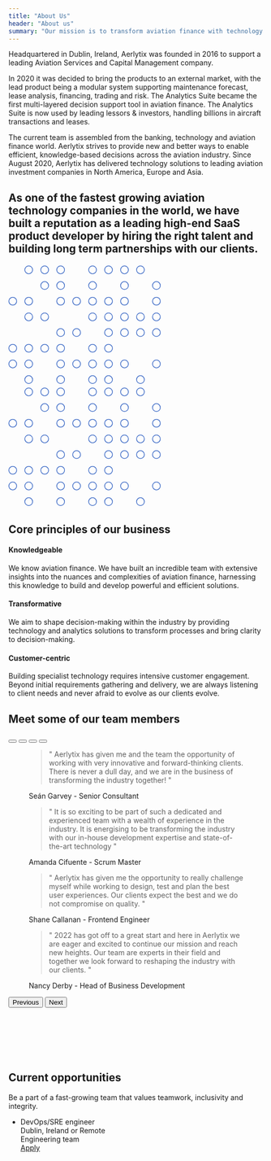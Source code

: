 ```yaml
---
title: "About Us"
header: "About us"
summary: "Our mission is to transform aviation finance with technology and analytics."
---
```


<article class="pt-5 pb-5 mb-5">
    <div class="container">
        <div class="col-sm-6 col-lg-8 m-auto">
            <p>Headquartered in Dublin, Ireland, Aerlytix was founded in 2016 to support a leading Aviation Services and Capital Management company.</p>
            <p>In 2020 it was decided to bring the products to an external market, with the lead product being a modular system supporting maintenance forecast, lease analysis, financing, trading and risk. The Analytics Suite became the first multi-layered decision support tool in aviation finance. The Analytics Suite is now used by leading lessors & investors, handling billions in aircraft transactions and leases.</p>
            <p>The current team is assembled from the banking, technology and aviation finance world. Aerlytix strives to provide new and better ways to enable efficient, knowledge-based decisions across the aviation industry. Since August 2020, Aerlytix has delivered technology solutions to leading aviation investment companies in North America, Europe and Asia.</p>
        </div>
    </div>
</article>

<article class="about-us__inception bg-dark-blue text-white">
    <div class="container">
            <h2 class="display-4">As one of the fastest growing aviation technology companies in the world, we have built a reputation as a leading high-end SaaS product developer by hiring the right talent and building long term partnerships with our clients.</h2>
    </div>
    <svg class="about-us__inception--graph-1" width="300" height="240" viewBox="0 0 467 362" fill="none" xmlns="http://www.w3.org/2000/svg">
<circle cx="13" cy="109" r="12" stroke="#2B5DC1" stroke-width="2"/><circle cx="13" cy="253" r="12" stroke="#2B5DC1" stroke-width="2"/><circle cx="13" cy="301" r="12" stroke="#2B5DC1" stroke-width="2"/><circle cx="62" cy="13" r="12" stroke="#2B5DC1" stroke-width="2"/><circle cx="62" cy="109" r="12" stroke="#2B5DC1" stroke-width="2"/><circle cx="62" cy="157" r="12" stroke="#2B5DC1" stroke-width="2"/><circle cx="62" cy="253" r="12" stroke="#2B5DC1" stroke-width="2"/><circle cx="62" cy="301" r="12" stroke="#2B5DC1" stroke-width="2"/><circle cx="62" cy="349" r="12" stroke="#2B5DC1" stroke-width="2"/><circle cx="111" cy="13" r="12" stroke="#2B5DC1" stroke-width="2"/><circle cx="111" cy="61" r="12" stroke="#2B5DC1" stroke-width="2"/><circle cx="111" cy="157" r="12" stroke="#2B5DC1" stroke-width="2"/><circle cx="111" cy="253" r="12" stroke="#2B5DC1" stroke-width="2"/><circle cx="160" cy="13" r="12" stroke="#2B5DC1" stroke-width="2"/>
<circle cx="160" cy="61" r="12" stroke="#2B5DC1" stroke-width="2"/><circle cx="160" cy="109" r="12" stroke="#2B5DC1" stroke-width="2"/><circle cx="160" cy="205" r="12" stroke="#2B5DC1" stroke-width="2"/><circle cx="160" cy="253" r="12" stroke="#2B5DC1" stroke-width="2"/><circle cx="160" cy="301" r="12" stroke="#2B5DC1" stroke-width="2"/><circle cx="160" cy="349" r="12" stroke="#2B5DC1" stroke-width="2"/><circle cx="209" cy="109" r="12" stroke="#2B5DC1" stroke-width="2"/><circle cx="209" cy="205" r="12" stroke="#2B5DC1" stroke-width="2"/><circle cx="209" cy="301" r="12" stroke="#2B5DC1" stroke-width="2"/><circle cx="258" cy="13" r="12" stroke="#2B5DC1" stroke-width="2"/><circle cx="258" cy="61" r="12" stroke="#2B5DC1" stroke-width="2"/><circle cx="258" cy="109" r="12" stroke="#2B5DC1" stroke-width="2"/><circle cx="258" cy="157" r="12" stroke="#2B5DC1" stroke-width="2"/><circle cx="258" cy="253" r="12" stroke="#2B5DC1" stroke-width="2"/><circle cx="258" cy="301" r="12" stroke="#2B5DC1" stroke-width="2"/><circle cx="258" cy="349" r="12" stroke="#2B5DC1" stroke-width="2"/><circle cx="307" cy="13" r="12" stroke="#2B5DC1" stroke-width="2"/><circle cx="307" cy="109" r="12" stroke="#2B5DC1" stroke-width="2"/><circle cx="307" cy="157" r="12" stroke="#2B5DC1" stroke-width="2"/><circle cx="307" cy="205" r="12" stroke="#2B5DC1" stroke-width="2"/><circle cx="307" cy="253" r="12" stroke="#2B5DC1" stroke-width="2"/><circle cx="307" cy="301" r="12" stroke="#2B5DC1" stroke-width="2"/><circle cx="307" cy="349" r="12" stroke="#2B5DC1" stroke-width="2"/><circle cx="356" cy="13" r="12" stroke="#2B5DC1" stroke-width="2"/><circle cx="356" cy="61" r="12" stroke="#2B5DC1" stroke-width="2"/><circle cx="356" cy="109" r="12" stroke="#2B5DC1" stroke-width="2"/><circle cx="356" cy="157" r="12" stroke="#2B5DC1" stroke-width="2"/><circle cx="356" cy="205" r="12" stroke="#2B5DC1" stroke-width="2"/>
<circle cx="356" cy="301" r="12" stroke="#2B5DC1" stroke-width="2"/><circle cx="405" cy="13" r="12" stroke="#2B5DC1" stroke-width="2"/><circle cx="405" cy="157" r="12" stroke="#2B5DC1" stroke-width="2"/><circle cx="405" cy="205" r="12" stroke="#2B5DC1" stroke-width="2"/><circle cx="405" cy="349" r="12" stroke="#2B5DC1" stroke-width="2"/><circle cx="454" cy="61" r="12" stroke="#2B5DC1" stroke-width="2"/><circle cx="454" cy="109" r="12" stroke="#2B5DC1" stroke-width="2"/>
<circle cx="454" cy="157" r="12" stroke="#2B5DC1" stroke-width="2"/><circle cx="454" cy="205" r="12" stroke="#2B5DC1" stroke-width="2"/><circle cx="454" cy="301" r="12" stroke="#2B5DC1" stroke-width="2"/>
</svg>
 <svg class="about-us__inception--graph-2" width="300" height="240" viewBox="0 0 467 362" fill="none" xmlns="http://www.w3.org/2000/svg">
<circle cx="13" cy="109" r="12" stroke="#2B5DC1" stroke-width="2"/><circle cx="13" cy="253" r="12" stroke="#2B5DC1" stroke-width="2"/><circle cx="13" cy="301" r="12" stroke="#2B5DC1" stroke-width="2"/><circle cx="62" cy="13" r="12" stroke="#2B5DC1" stroke-width="2"/><circle cx="62" cy="109" r="12" stroke="#2B5DC1" stroke-width="2"/><circle cx="62" cy="157" r="12" stroke="#2B5DC1" stroke-width="2"/><circle cx="62" cy="253" r="12" stroke="#2B5DC1" stroke-width="2"/><circle cx="62" cy="301" r="12" stroke="#2B5DC1" stroke-width="2"/><circle cx="62" cy="349" r="12" stroke="#2B5DC1" stroke-width="2"/><circle cx="111" cy="13" r="12" stroke="#2B5DC1" stroke-width="2"/><circle cx="111" cy="61" r="12" stroke="#2B5DC1" stroke-width="2"/><circle cx="111" cy="157" r="12" stroke="#2B5DC1" stroke-width="2"/><circle cx="111" cy="253" r="12" stroke="#2B5DC1" stroke-width="2"/><circle cx="160" cy="13" r="12" stroke="#2B5DC1" stroke-width="2"/>
<circle cx="160" cy="61" r="12" stroke="#2B5DC1" stroke-width="2"/><circle cx="160" cy="109" r="12" stroke="#2B5DC1" stroke-width="2"/><circle cx="160" cy="205" r="12" stroke="#2B5DC1" stroke-width="2"/><circle cx="160" cy="253" r="12" stroke="#2B5DC1" stroke-width="2"/><circle cx="160" cy="301" r="12" stroke="#2B5DC1" stroke-width="2"/><circle cx="160" cy="349" r="12" stroke="#2B5DC1" stroke-width="2"/><circle cx="209" cy="109" r="12" stroke="#2B5DC1" stroke-width="2"/><circle cx="209" cy="205" r="12" stroke="#2B5DC1" stroke-width="2"/><circle cx="209" cy="301" r="12" stroke="#2B5DC1" stroke-width="2"/><circle cx="258" cy="13" r="12" stroke="#2B5DC1" stroke-width="2"/><circle cx="258" cy="61" r="12" stroke="#2B5DC1" stroke-width="2"/><circle cx="258" cy="109" r="12" stroke="#2B5DC1" stroke-width="2"/><circle cx="258" cy="157" r="12" stroke="#2B5DC1" stroke-width="2"/><circle cx="258" cy="253" r="12" stroke="#2B5DC1" stroke-width="2"/><circle cx="258" cy="301" r="12" stroke="#2B5DC1" stroke-width="2"/><circle cx="258" cy="349" r="12" stroke="#2B5DC1" stroke-width="2"/><circle cx="307" cy="13" r="12" stroke="#2B5DC1" stroke-width="2"/><circle cx="307" cy="109" r="12" stroke="#2B5DC1" stroke-width="2"/><circle cx="307" cy="157" r="12" stroke="#2B5DC1" stroke-width="2"/><circle cx="307" cy="205" r="12" stroke="#2B5DC1" stroke-width="2"/><circle cx="307" cy="253" r="12" stroke="#2B5DC1" stroke-width="2"/><circle cx="307" cy="301" r="12" stroke="#2B5DC1" stroke-width="2"/><circle cx="307" cy="349" r="12" stroke="#2B5DC1" stroke-width="2"/><circle cx="356" cy="13" r="12" stroke="#2B5DC1" stroke-width="2"/><circle cx="356" cy="61" r="12" stroke="#2B5DC1" stroke-width="2"/><circle cx="356" cy="109" r="12" stroke="#2B5DC1" stroke-width="2"/><circle cx="356" cy="157" r="12" stroke="#2B5DC1" stroke-width="2"/><circle cx="356" cy="205" r="12" stroke="#2B5DC1" stroke-width="2"/>
<circle cx="356" cy="301" r="12" stroke="#2B5DC1" stroke-width="2"/><circle cx="405" cy="13" r="12" stroke="#2B5DC1" stroke-width="2"/><circle cx="405" cy="157" r="12" stroke="#2B5DC1" stroke-width="2"/><circle cx="405" cy="205" r="12" stroke="#2B5DC1" stroke-width="2"/><circle cx="405" cy="349" r="12" stroke="#2B5DC1" stroke-width="2"/><circle cx="454" cy="61" r="12" stroke="#2B5DC1" stroke-width="2"/><circle cx="454" cy="109" r="12" stroke="#2B5DC1" stroke-width="2"/>
<circle cx="454" cy="157" r="12" stroke="#2B5DC1" stroke-width="2"/><circle cx="454" cy="205" r="12" stroke="#2B5DC1" stroke-width="2"/><circle cx="454" cy="301" r="12" stroke="#2B5DC1" stroke-width="2"/>
</svg>
</article>

<article class="my-5 py-5">
<div class="container">

<h2 class="h1">Core principles of our business</h2>
<div class="row mt-5">
      <div class="col-lg-4">
        <h4 class="fw-bold pb-2">Knowledgeable</h4>
        <p>We know aviation finance. We have built an incredible team with extensive insights into the nuances and complexities of aviation finance, harnessing this knowledge to build and develop powerful and efficient solutions.</p>
      </div>
      <div class="col-lg-4">
        <h4 class="fw-bold pb-2">Transformative</h4>
        <p>We aim to shape decision-making within the industry by providing technology and analytics solutions to transform processes and bring clarity to decision-making.</p>
      </div>
      <div class="col-lg-4">
        <h4 class="fw-bold pb-2">Customer-centric</h4>
        <p>Building specialist technology requires intensive customer engagement. Beyond initial requirements gathering and delivery, we are always listening to client needs and never afraid to evolve as our clients evolve.</p>
      </div>
    </div>
</div>
</article>

<article class="team__quotes my-5 py-5 bg-light">
<div class="container" style="padding-bottom:6rem">
<div class="intro pb-5 pt-5 col-8">
    <h2 class="h1">Meet some of our team members</h2>
</div>
<div id="carouselExampleDark" class="carousel carousel-team carousel-dark slide mt-5" data-bs-ride="carousel">
  <div class="carousel-indicators">
    <button type="button" data-bs-target="#carouselExampleDark" data-bs-slide-to="0" class="active" aria-current="true" aria-label="Slide 1"></button>
    <button type="button" data-bs-target="#carouselExampleDark" data-bs-slide-to="1" aria-label="Slide 2"></button>
    <button type="button" data-bs-target="#carouselExampleDark" data-bs-slide-to="2" aria-label="Slide 3"></button>
    <button type="button" data-bs-target="#carouselExampleDark" data-bs-slide-to="3" aria-label="Slide 4"></button>
  </div>
  <div class="carousel-inner">
    <div class="carousel-item active" data-bs-interval="10000">
      <div class="row align-items-md-center">
        <div class="col-md-12">
          <!-- Blockquote -->
          <figure class="pe-md-7">
            <blockquote class="display-6">" Aerlytix has given me and the team the opportunity of working with very innovative and forward-thinking clients. There is never a dull day, and we are in the business of transforming the industry together! "</blockquote>
            <figcaption class="blockquote-footer">
              <div class="d-flex align-items-center">
                <div class="flex-grow-1 ms-3 ms-md-0">
                  Seán Garvey
                  <span class="blockquote-footer-source"> - Senior Consultant</span>
                </div>
              </div>
            </figcaption>
          </figure>
        </div>
      </div> <!-- end of row  -->
    </div>
    <div class="carousel-item" data-bs-interval="2000">
      <div class="row align-items-md-center">
        <div class="col-md-12">
          <!-- Blockquote -->
          <figure class="pe-md-7">
            <blockquote class="display-6">" It is so exciting to be part of such a dedicated and experienced team with a wealth of experience in the industry. It is energising to be transforming the industry with our in-house development expertise and state-of-the-art technology "</blockquote>
            <figcaption class="blockquote-footer">
              <div class="d-flex align-items-center">
                <div class="flex-grow-1 ms-3 ms-md-0">
                  Amanda Cifuente
                  <span class="blockquote-footer-source"> - Scrum Master</span>
                </div>
              </div>
            </figcaption>
          </figure>
        </div>
      </div> <!-- end of row  -->
    </div>
    <div class="carousel-item">
      <div class="row align-items-md-center">
        <div class="col-md-12">
        <figure class="pe-md-7">
            <blockquote class="display-6">" Aerlytix has given me the opportunity to really challenge myself while working to design, test and plan the best user experiences. Our clients expect the best and we do not compromise on quality. "</blockquote>
            <figcaption class="blockquote-footer">
              <div class="d-flex align-items-center">
                <div class="flex-grow-1 ms-3 ms-md-0">
                  Shane Callanan
                  <span class="blockquote-footer-source"> - Frontend Engineer</span>
                </div>
              </div>
            </figcaption>
          </figure>
        </div>
      </div> <!-- end of row  -->
    </div>
    <div class="carousel-item">
      <div class="row align-items-md-center">
        <div class="col-md-12">
          <figure class="pe-md-7">
            <blockquote class="display-6">" 2022 has got off to a great start and here in Aerlytix we are eager and excited to continue our mission and reach new heights. Our team are experts in their field and together we look forward to reshaping the industry with our clients. "</blockquote>
            <figcaption class="blockquote-footer">
              <div class="d-flex align-items-center">
                <div class="flex-grow-1 ms-3 ms-md-0">
                  Nancy Derby
                  <span class="blockquote-footer-source"> - Head of Business Development</span>
                </div>
              </div>
            </figcaption>
          </figure>
        </div>
      </div> <!-- end of row  -->
    </div>
  </div>
  <button class="carousel-control-prev" type="button" data-bs-target="#carouselExampleDark" data-bs-slide="prev">
    <span class="carousel-control-prev-icon" aria-hidden="true"></span>
    <span class="visually-hidden">Previous</span>
  </button>
  <button class="carousel-control-next" type="button" data-bs-target="#carouselExampleDark" data-bs-slide="next">
    <span class="carousel-control-next-icon" aria-hidden="true"></span>
    <span class="visually-hidden">Next</span>
  </button>
</div>

</div>
</article>

<article class="my-5 py-5">
  <div class="container">
      <div class="w-md-75 w-lg-50 mx-md-auto mb-5 mb-md-9">
        <h2 class="h1">Current opportunities</h2>
        <p class="display-7">Be a part of a fast-growing team that values teamwork, inclusivity and integrity.</p>
      </div>
      <ul class="list-group list-group-lg rounded-6">
        <li class="list-group-item p-4">
          <div class="row align-items-center">
            <div class="col-md-4 mb-2 mb-md-0">
              <span class="h5">DevOps/SRE engineer</span>
            </div>
            <div class="col-sm-5 col-md-4 mb-2 mb-sm-0">
              <span>Dublin, Ireland or Remote</span>
            </div>
            <div class="col-sm-5 col-md-2 mb-2 mb-sm-0">
              <span>Engineering team</span>
            </div>
            <div class="col-sm-2 text-sm-end">
              <a class="btn btn-primary" href="/company/careers/devops-sre-engineer">Apply <i class="bi-chevron-right small ms-1 small ms-1"></i></a>
            </div>
          </div>
        </li>
      </ul>
  </div>
</article>
